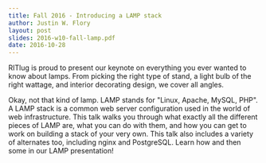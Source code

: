 ```yaml
---
title: Fall 2016 - Introducing a LAMP stack
author: Justin W. Flory
layout: post
slides: 2016-w10-fall-lamp.pdf
date: 2016-10-28
---
```


RITlug is proud to present our keynote on everything you ever wanted to know about lamps. From picking the right type of stand, a light bulb of the right wattage, and interior decorating design, we cover all angles.

Okay, not that kind of lamp. LAMP stands for "Linux, Apache, MySQL, PHP". A LAMP stack is a common web server configuration used in the world of web infrastructure. This talk walks you through what exactly all the different pieces of LAMP are, what you can do with them, and how you can get to work on building a stack of your very own. This talk also includes a variety of alternates too, including nginx and PostgreSQL. Learn how and then some in our LAMP presentation!
